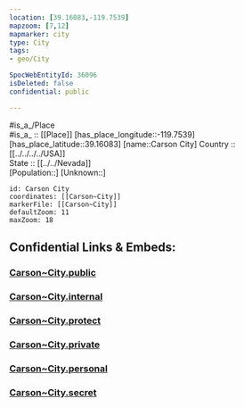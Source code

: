 ```yaml
---
location: [39.16083,-119.7539] 
mapzoom: [7,12] 
mapmarker: city 
type: City
tags:
- geo/City

SpocWebEntityId: 36096
isDeleted: false
confidential: public

---
```


#is_a_/Place  
#is_a_ :: [[Place]] 
[has_place_longitude::-119.7539] 
[has_place_latitude::39.16083] 
[name::Carson City] 
Country :: [[../../../../USA]]  
State :: [[../../Nevada]]  
[Population::] 
[Unknown::] 


```leaflet
id: Carson City
coordinates: [[Carson~City]] 
markerFile: [[Carson~City]] 
defaultZoom: 11 
maxZoom: 18
```


## Confidential Links & Embeds: 

### [Carson~City.public](/_public/\Earth\Continent\America~North\USA\USA~Pacific\Nevada\counties~Nevada\Carson_City,County\cities~Carson_CityCarson~City.public.md) 

### [Carson~City.internal](/_internal/\Earth\Continent\America~North\USA\USA~Pacific\Nevada\counties~Nevada\Carson_City,County\cities~Carson_CityCarson~City.internal.md) 

### [Carson~City.protect](/_protect/\Earth\Continent\America~North\USA\USA~Pacific\Nevada\counties~Nevada\Carson_City,County\cities~Carson_CityCarson~City.protect.md) 

### [Carson~City.private](/_private/\Earth\Continent\America~North\USA\USA~Pacific\Nevada\counties~Nevada\Carson_City,County\cities~Carson_CityCarson~City.private.md) 

### [Carson~City.personal](/_personal/\Earth\Continent\America~North\USA\USA~Pacific\Nevada\counties~Nevada\Carson_City,County\cities~Carson_CityCarson~City.personal.md) 

### [Carson~City.secret](/_secret/\Earth\Continent\America~North\USA\USA~Pacific\Nevada\counties~Nevada\Carson_City,County\cities~Carson_CityCarson~City.secret.md)

